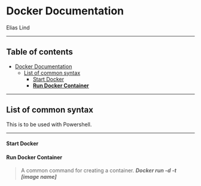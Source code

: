 # Docker Documentation 
Elias Lind

---

## Table of contents
- [Docker Documentation](#docker-documentation)
  - [List of common syntax](#list-of-common-syntax)
      - [Start Docker](#start-docker)
      - [**Run Docker Container**](#run-docker-container)


---

## List of common syntax
This is to be used with Powershell.

---

#### Start Docker
> 


#### **Run Docker Container**
> A common command for creating a container. 
***Docker run -d -t [image name]***